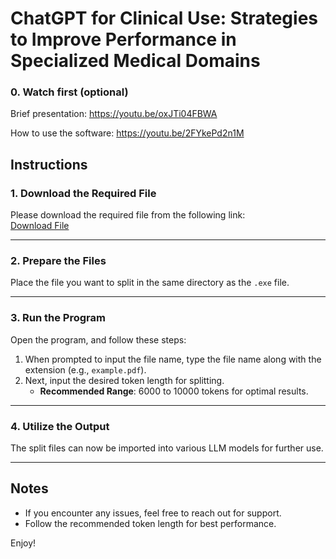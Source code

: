 # ChatGPT for Clinical Use: Strategies to Improve Performance in Specialized Medical Domains

### 0. Watch first (optional)
Brief presentation: https://youtu.be/oxJTi04FBWA

How to use the software: https://youtu.be/2FYkePd2n1M

## Instructions

### 1. Download the Required File
Please download the required file from the following link:  
[Download File](https://drive.google.com/file/d/1QzPfHdJ_FkRPz7TPaj_UvBkelUt9U4vB/view?usp=drive_link)

---

### 2. Prepare the Files
Place the file you want to split in the same directory as the `.exe` file.

---

### 3. Run the Program
Open the program, and follow these steps:

1. When prompted to input the file name, type the file name along with the extension (e.g., `example.pdf`).  
2. Next, input the desired token length for splitting.  
   - **Recommended Range**: 6000 to 10000 tokens for optimal results.

---

### 4. Utilize the Output
The split files can now be imported into various LLM models for further use.

---

## Notes
- If you encounter any issues, feel free to reach out for support.
- Follow the recommended token length for best performance.

Enjoy!
